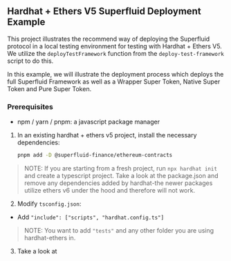 ## Hardhat + Ethers V5 Superfluid Deployment Example

This project illustrates the recommend way of deploying the Superfluid protocol in a local testing environment for testing with Hardhat + Ethers V5. We utilize the `deployTestFramework` function from the `deploy-test-framework` script to do this.

In this example, we will illustrate the deployment process which deploys the full Superfluid Framework as well as a Wrapper Super Token, Native Super Token and Pure Super Token.

### Prerequisites

- npm / yarn / pnpm: a javascript package manager

1. In an existing hardhat + ethers v5 project, install the necessary dependencies:

    ```bash
    pnpm add -D @superfluid-finance/ethereum-contracts
    ```

> NOTE: If you are starting from a fresh project, run `npx hardhat init` and create a typescript project. Take a look at the package.json and remove any dependencies added by hardhat-the newer packages utilize ethers v6 under the hood and therefore will not work.

2. Modify `tsconfig.json`:

- Add `"include": ["scripts", "hardhat.config.ts"]`

> NOTE: You want to add `"tests"` and any other folder you are using hardhat-ethers in.

3. Take a look at 